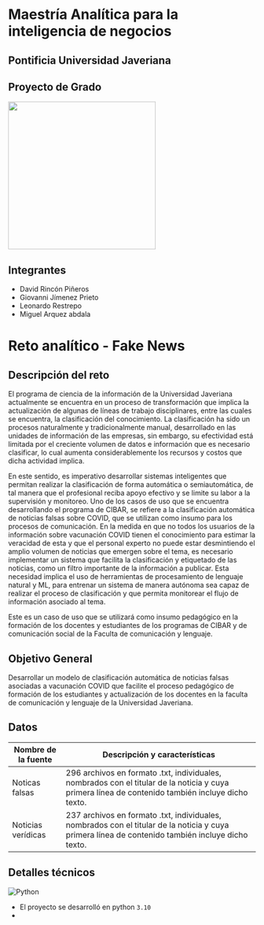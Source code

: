 # Maestría Analítica para la inteligencia de negocios
## Pontificia Universidad Javeriana
## Proyecto de Grado
<img src="https://upload.wikimedia.org/wikipedia/commons/thumb/6/6c/Javeriana.svg/1200px-Javeriana.svg.png" width = "300" class="center" >



## Integrantes

* David Rincón Piñeros
* Giovanni Jímenez Prieto
* Leonardo Restrepo
* Miguel Arquez abdala

# Reto analítico - Fake News

## Descripción del reto

El programa de ciencia de la información de la Universidad Javeriana actualmente se encuentra en un proceso de transformación que implica la actualización de algunas de líneas de trabajo disciplinares, entre las cuales se encuentra, la clasificación del conocimiento. La clasificación ha sido un procesos naturalmente y tradicionalmente manual, desarrollado en las unidades de información de las empresas, sin embargo, su efectividad está limitada por el creciente volumen de datos e información que es necesario clasificar, lo cual aumenta considerablemente los recursos y costos que dicha actividad implica.  

En este sentido, es imperativo desarrollar sistemas inteligentes que permitan realizar la clasificación de forma automática o semiautomática, de tal manera que el profesional reciba apoyo efectivo y se limite su labor a la supervisión y monitoreo. Uno de los casos de uso que se encuentra desarrollando el programa de CIBAR, se refiere a la clasificación automática de noticias falsas sobre COVID, que se utilizan como insumo para los procesos de comunicación. En la medida en que no todos los usuarios de la información sobre vacunación COVID tienen el conocimiento para estimar la veracidad de esta y que el personal experto no puede estar desmintiendo el amplio volumen de noticias que emergen sobre el tema, es necesario implementar un sistema que facilita la clasificación y etiquetado de las noticias, como un filtro importante de la información a publicar. Esta necesidad implica el uso de herramientas de procesamiento de lenguaje natural y ML, para entrenar un sistema de manera autónoma sea capaz de realizar el proceso de clasificación y que permita monitorear el flujo de información asociado al tema.  

Este es un caso de uso que se utilizará como insumo pedagógico en la formación de los docentes y estudiantes de los programas de CIBAR y de comunicación social de la Faculta de comunicación y lenguaje.  

## Objetivo General

Desarrollar un modelo de clasificación automática de noticias falsas asociadas a vacunación COVID que facilite el proceso pedagógico de formación de los estudiantes y actualización de los docentes en la faculta de comunicación y lenguaje de la Universidad Javeriana.

## Datos

| Nombre de la fuente | Descripción y características  |
| --------------------| -------------------------------|
| Noticas falsas | 296 archivos en formato .txt, individuales, nombrados con el titular de la noticia y cuya primera línea de contenido también incluye dicho texto.  |
| Noticias verídicas  | 237 archivos en formato .txt, individuales, nombrados con el titular de la noticia y cuya primera línea de contenido también incluye dicho texto.  |



## Detalles técnicos
![Python](https://img.shields.io/badge/python-3670A0?style=for-the-badge&logo=python&logoColor=ffdd54)

* El proyecto se desarrolló en python `3.10`
* 

